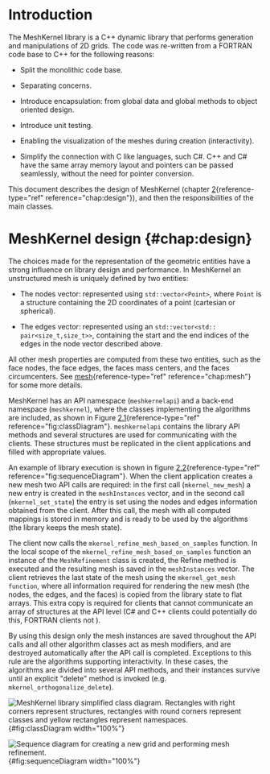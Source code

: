# Introduction

The MeshKernel library is a C++ dynamic library that performs generation and manipulations of 2D grids.
The code was re-written from a FORTRAN code base to C++ for the following reasons:

-   Split the monolithic code base.   

-   Separating concerns.

-   Introduce encapsulation: from global data and global methods to object oriented design.

-   Introduce unit testing.

-   Enabling the visualization of the meshes during creation
    (interactivity).

-   Simplify the connection with C like languages, such C#. C++ and
    C# have the same array memory layout and pointers can be passed
    seamlessly, without the need for pointer conversion.

This document describes the design of MeshKernel
(chapter [2](#chap:design){reference-type="ref"
reference="chap:design"}), and then the responsibilities of the main
classes.

# MeshKernel design {#chap:design}

The choices made for the representation of the geometric entities have
a strong influence on library design and performance. In MeshKernel an
unstructured mesh is uniquely defined by two entities:

-   The nodes vector: represented using `std::vector<Point>`, where
    `Point` is a structure containing the 2D coordinates of a point (cartesian or
    spherical).

-   The edges vector: represented using an `std::vector<std::
    pair<size_t,size_t>>`, containing the start and the end indices of the
    edges in the node vector described above.

All other mesh properties are computed from these two entities, such as
the face nodes, the face edges, the faces mass centers, and the faces
circumcenters. See [mesh](#chap:mesh){reference-type="ref"
reference="chap:mesh"} for some more details.

MeshKernel has an API namespace (`meshkernelapi`)
and a back-end namespace (`meshkernel`), where the classes implementing the algorithms 
are included, as shown in Figure [2.1](#fig:classDiagram){reference-type="ref"
reference="fig:classDiagram"}. `meshkernelapi` contains the library
API methods and several structures are used for communicating with the clients. 
These structures must be replicated in the client applications 
and filled with appropriate values.

An example of library execution is shown in figure
[2.2](#fig:sequenceDiagram){reference-type="ref"
reference="fig:sequenceDiagram"}. When the client application creates a
new mesh two API calls are required: in the first call (`mkernel_new_mesh`) a
new entry is created in the `meshInstances` vector, and in the second call
(`mkernel_set_state`) the entry is set using the nodes and edges information
obtained from the client. After this call, the mesh with all computed mappings 
is stored in memory and is ready to be used by the algorithms (the library keeps the mesh state).

The client now calls the `mkernel_refine_mesh_based_on_samples` function. In
the local scope of the `mkernel_refine_mesh_based_on_samples` function 
an instance of the `MeshRefinement` class is created, the Refine method is executed and the 
resulting mesh is saved in the `meshInstances` vector. 
The client retrieves the last state of the mesh using the `mkernel_get_mesh function`, where all information
required for rendering the new mesh (the nodes, the edges, and the faces) is copied 
from the library state to flat arrays. This extra copy is required for clients that
cannot communicate an array of structures at the API level (C# and C++ clients could potentially do this, FORTRAN clients not ).

By using this design only the mesh instances are saved throughout the
API calls and all other algorithm classes act as mesh modifiers, 
and are destroyed automatically after the API call is completed. 
Exceptions to this rule are the algorithms supporting interactivity.
In these cases, the algorithms are divided into several API methods, 
and their instances survive until an explicit "delete" method is invoked (e.g. `mkernel_orthogonalize_delete`).

![MeshKernel library simplified class diagram. Rectangles with right
corners represent structures, rectangles with round corners represent
classes and yellow rectangles represent namespaces.](figures/MeshKernelClassDiagram_1.jpg){#fig:classDiagram
width="100%"}

![Sequence diagram for creating a new grid and performing mesh
refinement.](figures/sequence_diagram_refinement.jpg){#fig:sequenceDiagram
width="100%"}
